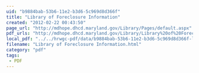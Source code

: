 ```yaml
---
uid: "b9884bab-53b6-11e2-b3d6-5c969d8d366f"
title: "Library of Foreclosure Information"
created: "2012-02-22 00:43:50"
page_url: "http://mdhope.dhcd.maryland.gov/Library/Pages/default.aspx"
pdf_urls: "http://mdhope.dhcd.maryland.gov/Library/Library%20of%20Foreclosure%20Information/Notices%20of%20Intent%20to%20Foreclose%20in%20Maryland-%20April%202010%20Summary.pdf"
local_pdf: "../../hrwgc-pdf/data/b9884bab-53b6-11e2-b3d6-5c969d8d366f-library-of-foreclosure-information.pdf"
filename: "Library of Foreclosure Information.html"
category: "pdf"
tags: 
 - PDF
---
```

